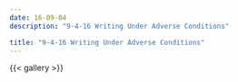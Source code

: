 ```yaml
---
date: 16-09-04
description: "9-4-16 Writing Under Adverse Conditions"

title: "9-4-16 Writing Under Adverse Conditions"
---
```

{{< gallery >}}
